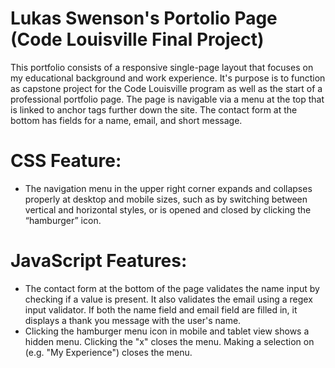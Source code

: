 # Lukas Swenson's Portolio Page (Code Louisville Final Project)

This portfolio consists of a responsive single-page layout that focuses on my educational background and work experience. It's purpose is to function as capstone project for the Code Louisville program as well as the start of a professional portfolio page. The page is navigable via a menu at the top that is linked to anchor tags further down the site. The contact form at the bottom has fields for a name, email, and short message.

# CSS Feature: 
<ul>
<li>The navigation menu in the upper right corner expands and collapses properly at desktop and mobile sizes, such as by switching between vertical and horizontal styles, or is opened and closed by clicking the “hamburger” icon.</li>
</ul>

# JavaScript Features: 
<ul>
<li>The contact form at the bottom of the page validates the name input by checking if a value is present. It also validates the email using a regex input validator. If both the name field and email field are filled in, it displays a thank you message with the user's name.</li>
<li>Clicking the hamburger menu icon in mobile and tablet view shows a hidden menu. Clicking the "x" closes the menu. Making a selection on (e.g. "My Experience") closes the menu. </li>
</ul>